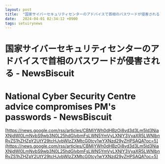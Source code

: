 ```yaml
---
layout: post
title:  "国家サイバーセキュリティセンターのアドバイスで首相のパスワードが侵害される - NewsBiscuit"
date:   2024-04-01 02:34:12 +0900
tags: setuirynews 
---
```


# 国家サイバーセキュリティセンターのアドバイスで首相のパスワードが侵害される - NewsBiscuit



# National Cyber Security Centre advice compromises PM's passwords - NewsBiscuit

[https://news.google.com/rss/articles/CBMiYWh0dHBzOi8vd3d3Lm5ld3NiaXNjdWl0LmNvbS9wb3N0L25hdGlvbmFsLWN5YmVyLXNlY3VyaXR5LWNlbnRyZS1hZHZpY2UtY29tcHJvbWlzZXMtcG0tcy1wYXNzd29yZHPSAQA?oc=5](https://news.google.com/rss/articles/CBMiYWh0dHBzOi8vd3d3Lm5ld3NiaXNjdWl0LmNvbS9wb3N0L25hdGlvbmFsLWN5YmVyLXNlY3VyaXR5LWNlbnRyZS1hZHZpY2UtY29tcHJvbWlzZXMtcG0tcy1wYXNzd29yZHPSAQA?oc=5)

